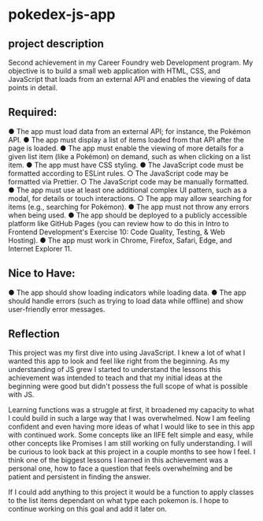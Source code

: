 # pokedex-js-app
## project description
Second achievement in my Career Foundry web Development program. 
My objective is to build a small web application with HTML, CSS, and JavaScript that loads from an external API and enables the viewing of data points in detail.

## Required:
● The app must load data from an external API; for instance, the Pokémon API.
● The app must display a list of items loaded from that API after the page is loaded.
● The app must enable the viewing of more details for a given list item (like a Pokémon) on
demand, such as when clicking on a list item.
● The app must have CSS styling.
● The JavaScript code must be formatted according to ESLint rules.
○ The JavaScript code may be formatted via Prettier.
○ The JavaScript code may be manually formatted.
● The app must use at least one additional complex UI pattern, such as a modal, for details or
touch interactions.
○ The app may allow searching for items (e.g., searching for Pokémon).
● The app must not throw any errors when being used.
● The app should be deployed to a publicly accessible platform like GitHub Pages (you can
review how to do this in Intro to Frontend Development's Exercise 10: Code Quality, Testing, &
Web Hosting).
● The app must work in Chrome, Firefox, Safari, Edge, and Internet Explorer 11.

## Nice to Have:
● The app should show loading indicators while loading data.
● The app should handle errors (such as trying to load data while offline) and show user-friendly
error messages.

## Reflection
This project was my first dive into using JavaScript. I knew a lot of what I wanted this app to look and feel like right from the beginning. As my understanding of JS grew I started to understand the lessons this achievement was intended to teach and that my initial ideas at the beginning were good but didn't possess the full scope of what is possible with JS.

Learning functions was a struggle at first, it broadened my capacity to what I could build in such a large way that I was overwhelmed. Now I am feeling confident and even having more ideas of what I would like to see in this app with continued work. Some concepts like an IIFE felt simple and easy, while other concepts like Promises I am still working on fully understanding. I will be curious to look back at this project in a couple months to see how I feel.
I think one of the biggest lessons I learned in this achievement was a personal one, how to face a question that feels overwhelming and be patient and persistent in finding the answer.

If I could add anything to this project it would be a function to apply classes to the list items dependant on what type each pokemon is. I hope to continue working on this goal and add it later on. 